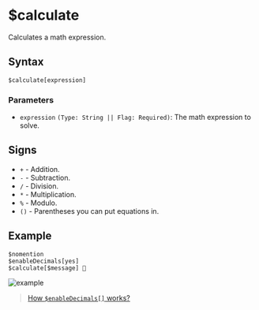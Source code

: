 # $calculate
Calculates a math expression.

## Syntax
```
$calculate[expression]
```

### Parameters
- `expression` `(Type: String || Flag: Required)`: The math expression to solve.

## Signs
- `+` - Addition.
- `-` - Subtraction.
- `/` - Division.
- `*` - Multiplication.
- `%` - Modulo.
- `()` - Parentheses you can put equations in.

## Example
```
$nomention
$enableDecimals[yes]
$calculate[$message] 🧠
```
![example](https://user-images.githubusercontent.com/113303649/211189019-cb221556-9d2a-494a-a60f-abaf388dbf4b.png)


> [How `$enableDecimals[]` works?](./bdscript/enableDecimals.md)

